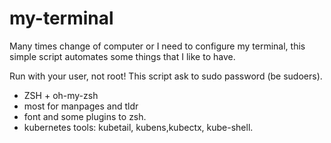# my-terminal

Many times change of computer or I need to configure my terminal, this simple script automates some things that I like to have.

Run with your user, not root!
This script ask to sudo password (be sudoers).

- ZSH + oh-my-zsh
- most for manpages and tldr
- font and some plugins to zsh.
- kubernetes tools: kubetail, kubens,kubectx, kube-shell.